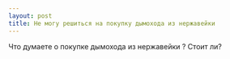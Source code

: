 ```yaml
---
layout: post 
title: Не могу решиться на покупку дымохода из нержавейки 
--- 
```

Что думаете о покупке дымохода из нержавейки ? Стоит ли?
